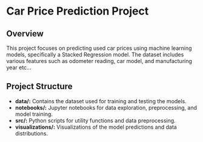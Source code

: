 # Car Price Prediction Project

## Overview

This project focuses on predicting used car prices using machine learning models, specifically a Stacked Regression model. The dataset includes various features such as odometer reading, car model, and manufacturing year etc...

## Project Structure

- **data/:** Contains the dataset used for training and testing the models.
- **notebooks/:** Jupyter notebooks for data exploration, preprocessing, and model training.
- **src/:** Python scripts for utility functions and data preprocessing.
- **visualizations/:** Visualizations of the model predictions and data distributions.
